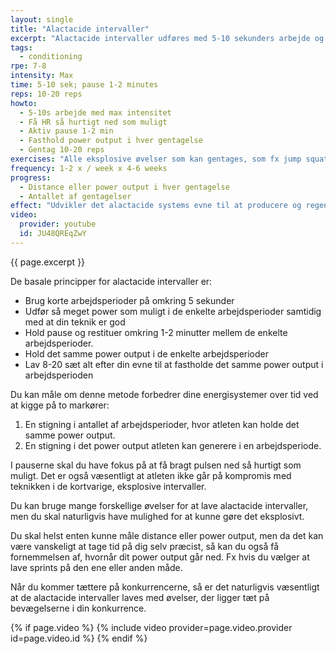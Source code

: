 ```yaml
---
layout: single
title: "Alactacide intervaller"
excerpt: "Alactacide intervaller udføres med 5-10 sekunders arbejde og 1-2 minutters pause med fx 10-20 reps. Vi træner den eksplosive power af det alactacide system samtidig med, at evnen til at restitutere mellem de enkelte intervaller med det aerobe system forbedres."
tags:
  - conditioning
rpe: 7-8
intensity: Max
time: 5-10 sek; pause 1-2 minutes
reps: 10-20 reps
howto:
  - 5-10s arbejde med max intensitet
  - Få HR så hurtigt ned som muligt
  - Aktiv pause 1-2 min
  - Fasthold power output i hver gentagelse
  - Gentag 10-20 reps
exercises: "Alle eksplosive øvelser som kan gentages, som fx jump squats, sprint, hoppeøvelser og andre eksplosive øvelser, eksplosive push-ups, etc."
frequency: 1-2 x / week x 4-6 weeks
progress:
  - Distance eller power output i hver gentagelse
  - Antallet af gentagelser
effect: "Udvikler det alactacide systems evne til at producere og regenerere ATP ved at forøge antallet af ATP-producerende enzymer."
video:
  provider: youtube
  id: JU48QREqZwY
---
```


{{ page.excerpt }}

De basale principper for alactacide intervaller er:

- Brug korte arbejdsperioder på omkring 5 sekunder
- Udfør så meget power som muligt i de enkelte arbejdsperioder samtidig med at din teknik er god
- Hold pause og restituer omkring 1-2 minutter mellem de enkelte arbejdsperioder.
- Hold det samme power output i de enkelte arbejdsperioder
- Lav 8-20 sæt alt efter din evne til at fastholde det samme power output i arbejdsperioden

Du kan måle om denne metode forbedrer dine energisystemer over tid ved at kigge på to markører:

1. En stigning i antallet af arbejdsperioder, hvor atleten kan holde det samme power output.
2. En stigning i det power output atleten kan generere i en arbejdsperiode.

I pauserne skal du have fokus på at få bragt pulsen ned så hurtigt som muligt. Det er også væsentligt at atleten ikke går på kompromis med teknikken i de kortvarige, eksplosive intervaller.

Du kan bruge mange forskellige øvelser for at lave alactacide intervaller, men du skal naturligvis have mulighed for at kunne gøre det eksplosivt.

Du skal helst enten kunne måle distance eller power output, men da det kan være vanskeligt at tage tid på dig selv præcist, så kan du også få fornemmelsen af, hvornår dit power output går ned. Fx hvis du vælger at lave sprints på den ene eller anden måde.

Når du kommer tættere på konkurrencerne, så er det naturligvis væsentligt at de alactacide intervaller laves med øvelser, der ligger tæt på bevægelserne i din konkurrence.

{% if page.video %}
  {% include video provider=page.video.provider id=page.video.id %}
{% endif %}
